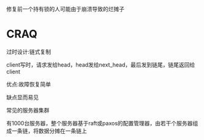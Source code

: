 修复前一个持有锁的人可能由于崩溃导致的烂摊子

# CRAQ

过时设计:链式复制

client写时，请求发给head，head发给next_head，最后发到链尾，链尾返回给client

优点:故障恢复简单

缺点显而易见

常见的服务器集群

有1000台服务器，整个服务器基于raft或paxos的配置管理器，由若干个服务器组成一条链，将数据分摊在一条链上
